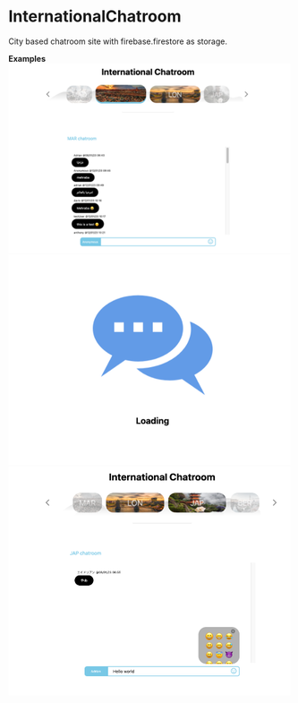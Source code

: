 # InternationalChatroom
City based chatroom site with firebase.firestore as storage.

**Examples**
<img src="https://github.com/adkr38/InternationalChatroom/blob/master/images/snap1.png">
<br>
<img src="https://github.com/adkr38/InternationalChatroom/blob/master/images/snap2.png">
<br>
<img src="https://github.com/adkr38/InternationalChatroom/blob/master/images/snap3.png">
